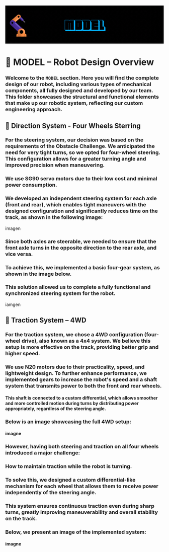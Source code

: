 ![GIF](D2%20ROBOTICS%20-%20MODEL.gif)


# 🧩 MODEL – Robot Design Overview

### Welcome to the `MODEL` section. Here you will find the complete design of our robot, including various types of mechanical components, all fully designed and developed by our team. This folder showcases the structural and functional elements that make up our robotic system, reflecting our custom engineering approach.


## 🧭 Direction System - Four Wheels Sterring

### For the steering system, our decision was based on the requirements of the **Obstacle Challenge**. We anticipated the need for very tight turns, so we opted for **four-wheel steering**. This configuration allows for a greater turning angle and improved precision when maneuvering.

### We use **SG90 servo motors** due to their low cost and minimal power consumption.  

### We developed an **independent steering system for each axle** (front and rear), which enables tight maneuvers with the designed configuration and significantly reduces time on the track, as shown in the following image:

imagen

### Since both axles are steerable, we needed to ensure that the **front axle turns in the opposite direction to the rear axle**, and vice versa.  
### To achieve this, we implemented a **basic four-gear system**, as shown in the image below.  
### This solution allowed us to complete a fully functional and synchronized steering system for the robot.

iamgen


## 🔧 Traction System – 4WD

### For the traction system, we chose a **4WD configuration** (four-wheel drive), also known as a **4x4 system**. We believe this setup is more effective on the track, providing better grip and higher speed.
### We use **N20 motors** due to their practicality, speed, and lightweight design. To further enhance performance, we implemented **gears** to increase the robot's speed and a **shaft system** that transmits power to both the front and rear wheels.  
#### This shaft is connected to a **custom differential**, which allows smoother and more controlled motion during turns by distributing power appropriately, regardless of the steering angle.

### Below is an image showcasing the full 4WD setup:

#### imagne

### However, having both steering and traction on all four wheels introduced a major challenge:  
### **How to maintain traction while the robot is turning**.

### To solve this, we designed a **custom differential-like mechanism for each wheel** that allows them to receive power **independently of the steering angle**.  
### This system ensures continuous traction even during sharp turns, greatly improving maneuverability and overall stability on the track.

### Below, we present an image of the implemented system:

#### imagne

